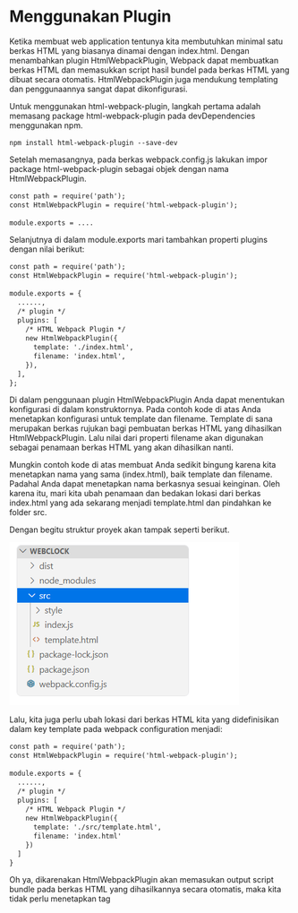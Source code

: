 # Menggunakan Plugin
Ketika membuat web application tentunya kita membutuhkan minimal satu berkas HTML yang biasanya dinamai dengan index.html. Dengan menambahkan plugin HtmlWebpackPlugin, Webpack dapat membuatkan berkas HTML dan memasukkan script hasil bundel pada berkas HTML yang dibuat secara otomatis. HtmlWebpackPlugin juga mendukung templating dan penggunaannya sangat dapat dikonfigurasi.

Untuk menggunakan html-webpack-plugin, langkah pertama adalah memasang package html-webpack-plugin pada devDependencies menggunakan npm.

```
npm install html-webpack-plugin --save-dev
```

Setelah memasangnya, pada berkas webpack.config.js lakukan impor package html-webpack-plugin sebagai objek dengan nama HtmlWebpackPlugin.

```
const path = require('path');
const HtmlWebpackPlugin = require('html-webpack-plugin');
 
module.exports = ....
```

Selanjutnya di dalam module.exports mari tambahkan properti plugins dengan nilai berikut:



```
const path = require('path');
const HtmlWebpackPlugin = require('html-webpack-plugin');
 
module.exports = {
  ......,
  /* plugin */
  plugins: [
    /* HTML Webpack Plugin */
    new HtmlWebpackPlugin({
      template: './index.html',
      filename: 'index.html',
    }),
  ],
};
```

Di dalam penggunaan plugin HtmlWebpackPlugin Anda dapat menentukan konfigurasi di dalam konstruktornya. Pada contoh kode di atas Anda menetapkan konfigurasi untuk template dan filename. Template di sana merupakan berkas rujukan bagi pembuatan berkas HTML yang dihasilkan HtmlWebpackPlugin. Lalu nilai dari properti filename akan digunakan sebagai penamaan berkas HTML yang akan dihasilkan nanti.

Mungkin contoh kode di atas membuat Anda sedikit bingung karena kita menetapkan nama yang sama (index.html), baik template dan filename. Padahal Anda dapat menetapkan nama berkasnya sesuai keinginan. Oleh karena itu, mari kita ubah penamaan dan bedakan lokasi dari berkas index.html yang ada sekarang menjadi template.html dan pindahkan ke folder src. 

Dengan begitu struktur proyek akan tampak seperti berikut.

![Alt text](image-17.png)

Lalu, kita juga perlu ubah lokasi dari berkas HTML kita yang didefinisikan dalam key template pada webpack configuration menjadi:

```
const path = require('path');
const HtmlWebpackPlugin = require('html-webpack-plugin');
 
module.exports = {
  ......,
  /* plugin */
  plugins: [
    /* HTML Webpack Plugin */
    new HtmlWebpackPlugin({
      template: './src/template.html',
      filename: 'index.html'
    })
  ]
}
```

Oh ya, dikarenakan HtmlWebpackPlugin akan memasukan output script bundle pada berkas HTML yang dihasilkannya secara otomatis, maka kita tidak perlu menetapkan tag <script> secara manual pada berkas template.html. Dengan begitu kita dapat menghapusnya dan struktur HTML-nya menjadi seperti berikut.

```
<!DOCTYPE html>
<html>
<head>
  <title>Clock Web</title>
</head>
<body>
  <div class="clock">
    <span class="time"></span>
    <span class="date"></span>
  </div>
</body>
</html>
```

Setelah menambahkan HtmlWebpackPlugin pada webpack configuration, seluruh kode pada berkas webpack.config.js akan tampak seperti berikut.

```
const path = require('path');
const HtmlWebpackPlugin = require('html-webpack-plugin');
 
module.exports = {
  entry: './src/index.js',
  output: {
    path: path.resolve(__dirname, 'dist'),
    filename: 'bundle.js',
  },
  mode: 'production',
  module: {
    rules: [
      /* style and css loader */
      {
        test: /\.css$/,
        use: [
          {
            loader: 'style-loader',
          },
          {
            loader: 'css-loader',
          },
        ],
      },
    
      /* babel loader */
      {
        test: /\.js$/,
        exclude: /node_modules/,
        use: [
          {
            loader: 'babel-loader',
            options: {
              presets: ['@babel/preset-env'],
            },
          },
        ],
      },
    ],
  },
  
  /* plugin */
  plugins: [
    /* HTML Webpack Plugin */
    new HtmlWebpackPlugin({
      template: './src/template.html',
      filename: 'index.html',
    }),
  ],
};
```

Lakukan build kembali proyek dengan menjalankan perintah npm run build. Dengan demikian, folder dist akan menghasilkan berkas index.html.

![Alt text](image-18.png)

Sekarang seluruh komponen yang dibutuhkan untuk menjalankan proyek WebClock sudah terdapat pada folder dist. Untuk menjalankan proyek WebClock kita cukup membuka berkas index.html pada browser. Bahkan sekarang kita bisa mengunggah aplikasi WebClock pada internet dengan men-deploy seluruh berkas yang terdapat pada folder dist. Dengan kata lain, seluruh berkas yang dibutuhkan untuk tahap production sudah terdapat di dalam folder dist.

Selamat! Sejauh ini kita sudah berhasil menggunakan webpack untuk membantu pengembangan aplikasi web hingga ke tahap production. Namun pembahasan webpack belum berakhir di sini yah. Pada materi selanjutnya kita akan belajar fitur lain yang tak kalah menarik, yaitu Webpack Dev Server. Siap? Let’s go!
